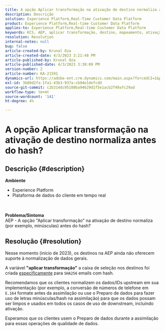 ```yaml
---
title: A opção Aplicar transformação na ativação de destino normaliza antes do hash?
description: Descrição
solution: Experience Platform,Real-Time Customer Data Platform
product: Experience Platform,Real-time Customer Data Platform
applies-to: Experience Platform,Real-time Customer Data Platform
keywords: KCS, AEP, aplicar transformação, destino, mapeamento, ativação, RT-CDP
resolution: Resolution
internal-notes: null
bug: false
article-created-by: Krunal Oza
article-created-date: 4/3/2023 3:21:48 PM
article-published-by: Krunal Oza
article-published-date: 4/3/2023 3:38:09 PM
version-number: 2
article-number: KA-21591
dynamics-url: https://adobe-ent.crm.dynamics.com/main.aspx?forceUCI=1&pagetype=entityrecord&etn=knowledgearticle&id=ad32aa3c-33d2-ed11-a7c7-6045bd006b4b
exl-id: 3b88d2fa-1fa1-43b3-937a-cb94e1defcdd
source-git-commit: c2b314dc95108ba94629d1f5e1acb2f49afc29ad
workflow-type: tm+mt
source-wordcount: '141'
ht-degree: 4%

---
```


# A opção Aplicar transformação na ativação de destino normaliza antes do hash?

## Descrição {#description}

<b>Ambiente</b>
- Experience Platform
- Plataforma de dados do cliente em tempo real

<br> <br><b>Problema/Sintoma</b><br>AEP - A opção &quot;Aplicar transformação&quot; na ativação de destino normaliza (por exemplo, minúsculas) antes do hash?

## Resolução {#resolution}


Nesse momento (início de 2023), os destinos na AEP ainda não oferecem suporte à normalização de dados gerais.

A variável <b>&quot;aplicar transformação&quot;</b> a caixa de seleção nos destinos foi criada <u>especificamente</u> para `SHA256` emails com hash.

Recomendamos que os clientes normalizem os dados/IDs upstream em sua implementação (por exemplo, a conversão de números de telefone em `E.164` formate antes da assimilação ou use o Preparo de dados para fazer uso de letras minúsculas/hash na assimilação) para que os dados possam ser limpos e usados em todos os casos de uso de downstream, incluindo ativação.

Esperamos que os clientes usem o Preparo de dados durante a assimilação para essas operações de qualidade de dados.
